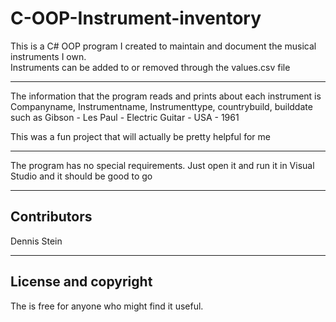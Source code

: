 # C-OOP-Instrument-inventory
This is a C# OOP program I created to maintain and document the musical instruments I own.  
Instruments can be added to or removed through the values.csv file

---

The information that the program reads and prints about each instrument is
Companyname, Instrumentname, Instrumenttype, countrybuild, builddate
such as
Gibson - Les Paul - Electric Guitar - USA - 1961

This was a fun project that will actually be pretty helpful for me 

---

The program has no special requirements.  Just open it and run it in Visual Studio and it should be good to go

---

## Contributors 

Dennis Stein

---

## License and copyright

The is free for anyone who might find it useful.
